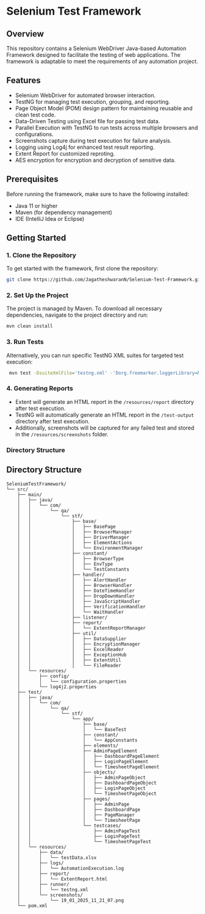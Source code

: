 # Selenium Test Framework

## Overview
This repository contains a Selenium WebDriver Java-based Automation Framework designed to facilitate the testing of web applications. 
The framework is adaptable to meet the requirements of any automation project.

## Features
- Selenium WebDriver for automated browser interaction.
- TestNG for managing test execution, grouping, and reporting.
- Page Object Model (POM) design pattern for maintaining reusable and clean test code.
- Data-Driven Testing using Excel file for passing test data.
- Parallel Execution with TestNG to run tests across multiple browsers and configurations.
- Screenshots capture during test execution for failure analysis.
- Logging using Log4j for enhanced test result reporting.
- Extent Report for customized reproting.
- AES encryption for encryption and decryption of sensitive data.

## Prerequisites
Before running the framework, make sure to have the following installed:
- Java 11 or higher
- Maven (for dependency management)
- IDE (IntelliJ Idea or Eclipse)

## Getting Started

### 1. Clone the Repository
To get started with the framework, first clone the repository:

```bash
git clone https://github.com/JagatheshwaranN/Selenium-Test-Framework.git
```

### 2. Set Up the Project
The project is managed by Maven. To download all necessary dependencies, navigate to the project directory and run:
``` bash
mvn clean install
```
### 3. Run Tests
Alternatively, you can run specific TestNG XML suites for targeted test execution:
``` bash
 mvn test -DsuiteXmlFile='testng.xml' -'Dorg.freemarker.loggerLibrary=NONE'
```
### 4. Generating Reports
- Extent will generate an HTML report in the ```/resources/report``` directory after test execution.
- TestNG will automatically generate an HTML report in the ```/test-output``` directory after test execution.
- Additionally, screenshots will be captured for any failed test and stored in the ```/resources/screenshots``` folder.

### Directory Structure

## Directory Structure

```plaintext
SeleniumTestFramework/
└── src/
    ├── main/
    │   ├── java/
    │   │   └── com/
    │   │       └── qa/
    │   │           └── stf/
    │   │               ├── base/
    │   │               │   ├── BasePage
    │   │               │   ├── BrowserManager
    │   │               │   ├── DriverManager
    │   │               │   ├── ElementActions
    │   │               │   └── EnvironmentManager
    │   │               ├── constant/
    │   │               │   ├── BrowserType
    │   │               │   ├── EnvType
    │   │               │   └── TestConstants
    │   │               ├── handler/
    │   │               │   ├── AlertHandler
    │   │               │   ├── BrowserHandler
    │   │               │   ├── DateTimeHandler
    │   │               │   ├── DropDownHandler
    │   │               │   ├── JavaScriptHandler
    │   │               │   ├── VerificationHandler
    │   │               │   └── WaitHandler
    │   │               ├── listener/
    │   │               ├── report/
    │   │               │   └── ExtentReportManager
    │   │               ├── util/
    │   │               │   ├── DataSupplier
    │   │               │   ├── EncryptionManager
    │   │               │   ├── ExcelReader
    │   │               │   ├── ExceptionHub
    │   │               │   ├── ExtentUtil
    │   │               │   └── FileReader
    │   └── resources/
    │       ├── config/
    │       │   └── configuration.properties
    │       └── log4j2.properties
    ├── test/
    │   ├── java/
    │   │   └── com/
    │   │       └── qa/
    │   │           └── stf/
    │   │               └── app/
    │   │                   ├── base/
    │   │                   │   └── BaseTest
    │   │                   ├── constant/
    │   │                   │   └── AppConstants
    │   │                   ├── elements/
    │   │                   ├── AdminPageElement
    │   │                   │   ├── DashboardPageElement
    │   │                   │   ├── LoginPageElement
    │   │                   │   └── TimesheetPageElement
    │   │                   ├── objects/
    │   │                   │   ├── AdminPageObject
    │   │                   │   ├── DashboardPageObject
    │   │                   │   ├── LoginPageObject
    │   │                   │   └── TimesheetPageObject
    │   │                   ├── pages/
    │   │                   │   ├── AdminPage
    │   │                   │   ├── DashboardPage
    │   │                   │   ├── PageManager
    │   │                   │   └── TimesheetPage
    │   │                   └── testcases/
    │   │                       ├── AdminPageTest
    │   │                       ├── LoginPageTest
    │   │                       └── TimesheetPageTest
    │   └── resources/
    │       ├── data/
    │       │   └── testData.xlsx
    │       ├── logs/
    │       │   └── AutomationExecution.log
    │       ├── report/
    │       │   └── ExtentReport.html
    │       ├── runner/
    │       │   └── testng.xml
    │       └── screenshots/
    │           └── 19_01_2025_11_21_07.png
    └── pom.xml
